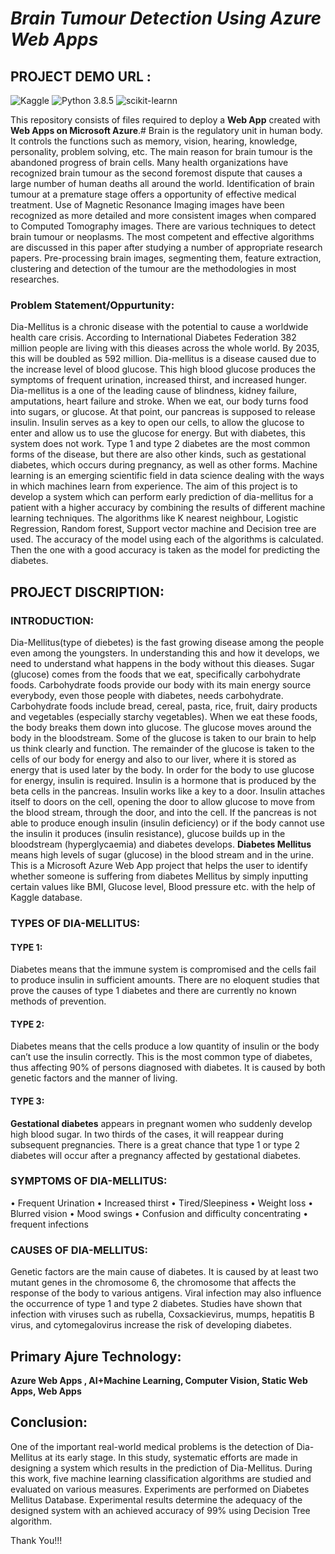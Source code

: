 # *Brain Tumour Detection Using Azure Web Apps* 

## PROJECT DEMO URL : 

![Kaggle](https://img.shields.io/badge/Dataset-Kaggle-blue.svg) ![Python 3.8.5](https://img.shields.io/badge/Python-3.6-brightgreen.svg) ![scikit-learnn](https://img.shields.io/badge/Library-Scikit_Learn-orange.svg)

This repository consists of files required to deploy a **Web App** created with **Web Apps on Microsoft Azure**.# Brain is the regulatory unit in human body. It controls the functions such as memory, vision, hearing, knowledge, personality, problem solving, etc. The main reason for brain tumour is the abandoned progress of brain cells. Many health organizations have recognized brain tumour as the second foremost dispute that causes a large number of human deaths all around the world. Identification of brain tumour at a premature stage offers a opportunity of effective medical treatment. Use of Magnetic Resonance Imaging images have been recognized as more detailed and more consistent images when compared to Computed Tomography images. There are various techniques to detect brain tumour or neoplasms. The most competent and effective algorithms are discussed in this paper after studying a number of appropriate research papers. Pre-processing brain images, segmenting them, feature extraction, clustering and detection of the tumour are the methodologies in most researches.

### Problem Statement/Oppurtunity:

Dia-Mellitus is a chronic disease with the potential to cause a worldwide health care crisis. According to International Diabetes Federation 382 million people are living with this dieases across the whole world. By 2035, this will be doubled as 592 million. Dia-mellitus is a disease caused due to the increase level of blood glucose. This high blood glucose produces the symptoms of frequent urination, increased thirst, and increased hunger. Dia-mellitus is a one of the leading cause of blindness, kidney failure, amputations, heart failure and stroke. When we eat, our body turns food into sugars, or glucose. At that point, our pancreas is supposed to release insulin. Insulin serves as a key to open our cells, to allow the glucose to enter and allow us to use the glucose for energy. But with diabetes, this system does not work. Type 1 and type 2 diabetes are the most common forms of the disease, but there are also other kinds, such as gestational diabetes, which occurs during pregnancy, as well as other forms. Machine learning is an emerging scientific field in data science dealing with the ways in which machines learn from experience. The aim of this project is to develop a system which can perform early prediction of dia-mellitus for a patient with a higher accuracy by combining the results of different machine learning techniques. The algorithms like K nearest neighbour, Logistic Regression, Random forest, Support vector machine and Decision tree are used. The accuracy of the model using each of the algorithms is calculated. Then the one with a good accuracy is taken as the model for predicting the diabetes.

## PROJECT DISCRIPTION:

### INTRODUCTION:

Dia-Mellitus(type of diebetes) is the fast growing disease among the people even among the youngsters.  In  understanding  this  and  how  it develops,  we need  to  understand  what  happens  in  the  body without  this dieases.  Sugar  (glucose)  comes  from  the foods  that  we  eat,  specifically  carbohydrate  foods. Carbohydrate  foods  provide  our  body with  its  main energy  source  everybody,  even  those  people  with diabetes,  needs  carbohydrate.  Carbohydrate  foods include bread, cereal, pasta, rice, fruit, dairy products and vegetables (especially  starchy  vegetables). When we eat these foods, the body breaks them down into glucose. The  glucose  moves  around the  body  in  the bloodstream.  Some  of  the  glucose  is  taken  to  our brain  to  help  us  think  clearly  and  function.  The remainder of the  glucose  is  taken to  the  cells of our body  for  energy  and  also  to  our  liver,  where  it  is stored  as  energy  that  is  used  later  by  the  body.  In order for the body to use glucose for energy, insulin is required. Insulin is a hormone that is produced by the  beta  cells in  the  pancreas.  Insulin  works  like a key to a  door.  Insulin attaches itself to doors on the cell, opening the door to allow glucose to move from the blood stream, through the door, and into the cell. If the pancreas is not able to produce enough insulin (insulin  deficiency)  or  if  the  body  cannot  use  the insulin it produces (insulin resistance), glucose builds up in  the bloodstream (hyperglycaemia) and diabetes develops.  **Diabetes  Mellitus**  means  high  levels  of sugar (glucose) in the blood stream and in the urine. This is a Microsoft Azure Web App project that helps the user to identify whether someone is suffering from diabetes Mellitus by simply inputting certain values like BMI, Glucose level, Blood pressure etc. with the help of Kaggle database.

### TYPES OF DIA-MELLITUS: 

#### TYPE 1:

Diabetes  means  that  the  immune  system  is compromised and the cells fail to produce insulin in sufficient  amounts.  There  are  no  eloquent  studies that prove the causes of type 1 diabetes and there are currently no known methods of prevention.

#### TYPE 2:

Diabetes means  that  the cells  produce  a  low quantity of  insulin  or  the body  can’t  use the insulin correctly. This is the most common type of diabetes, thus  affecting  90%  of  persons  diagnosed  with diabetes. It is caused by both genetic  factors and the manner of living. 

#### TYPE 3:

**Gestational diabetes** appears in pregnant women who suddenly develop high  blood  sugar.  In two thirds  of the  cases,  it  will  reappear  during  subsequent pregnancies.  There  is  a  great  chance  that type  1 or type 2 diabetes will occur after a pregnancy affected by gestational diabetes. 

### SYMPTOMS OF DIA-MELLITUS:

   • Frequent Urination
   • Increased thirst 
   • Tired/Sleepiness 
   • Weight loss 
   • Blurred vision 
   •  Mood swings 
   • Confusion and difficulty concentrating 
   • frequent infections
 
### CAUSES OF DIA-MELLITUS:

Genetic  factors  are the  main  cause  of diabetes.  It  is caused  by  at  least  two  mutant  genes  in  the chromosome  6,  the  chromosome  that  affects  the response  of  the  body  to  various  antigens. Viral infection may also influence the  occurrence  of type 1 and  type  2  diabetes. Studies have shown  that infection with viruses such as rubella, Coxsackievirus, mumps,  hepatitis  B  virus,  and  cytomegalovirus increase the risk of developing diabetes.

## Primary Ajure Technology:

**Azure Web Apps , AI+Machine Learning, Computer Vision, Static Web Apps, Web Apps**

## Conclusion:

One of the important real-world medical problems is the  detection  of  Dia-Mellitus  at  its  early  stage.  In  this study,  systematic  efforts  are  made  in  designing  a system  which  results  in  the  prediction  of  Dia-Mellitus. During this work, five machine learning classification algorithms  are  studied  and  evaluated  on  various measures.  Experiments  are  performed  on Diabetes Mellitus  Database.  Experimental  results  determine the  adequacy  of  the  designed  system  with  an achieved  accuracy  of  99%  using  Decision  Tree algorithm.  


Thank You!!!
